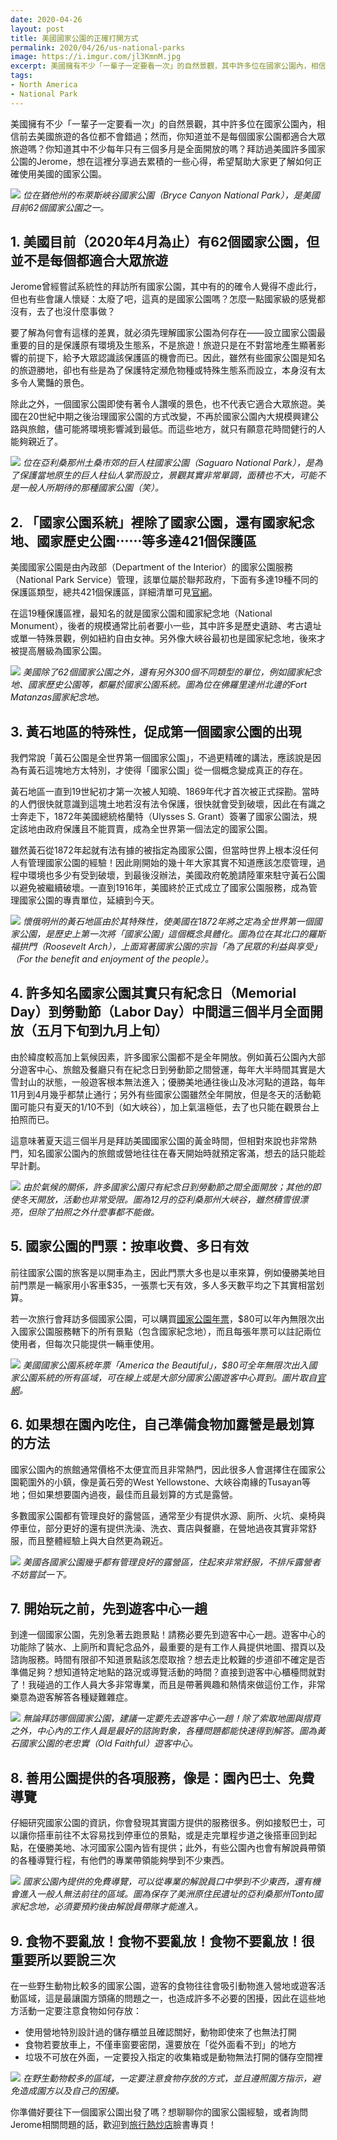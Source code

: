```yaml
---
date: 2020-04-26
layout: post
title: 美國國家公園的正確打開方式
permalink: 2020/04/26/us-national-parks
image: https://i.imgur.com/jl3KmnM.jpg
excerpt: 美國擁有不少「一輩子一定要看一次」的自然景觀，其中許多位在國家公園內，相信前去美國旅遊的各位都不會錯過；然而，你知道並不是每個國家公園都適合大眾旅遊嗎？你知道其中不少每年只有三個多月是全面開放的嗎？拜訪過美國許多國家公園的Jerome，想在這裡分享過去累積的一些心得，希望幫助大家更了解如何正確使用美國的國家公園。
tags:
- North America
- National Park
---
```


美國擁有不少「一輩子一定要看一次」的自然景觀，其中許多位在國家公園內，相信前去美國旅遊的各位都不會錯過；然而，你知道並不是每個國家公園都適合大眾旅遊嗎？你知道其中不少每年只有三個多月是全面開放的嗎？拜訪過美國許多國家公園的Jerome，想在這裡分享過去累積的一些心得，希望幫助大家更了解如何正確使用美國的國家公園。

![](https://i.imgur.com/jl3KmnM.jpg)
*位在猶他州的布萊斯峽谷國家公園（Bryce Canyon National Park），是美國目前62個國家公園之一。*

## 1. 美國目前（2020年4月為止）有62個國家公園，但並不是每個都適合大眾旅遊

Jerome曾經嘗試系統性的拜訪所有國家公園，其中有的的確令人覺得不虛此行，但也有些會讓人懷疑：太廢了吧，這真的是國家公園嗎？怎麼一點國家級的感覺都沒有，去了也沒什麼事做？

要了解為何會有這樣的差異，就必須先理解國家公園為何存在——設立國家公園最重要的目的是保護原有環境及生態系，不是旅遊！旅遊只是在不對當地產生顯著影響的前提下，給予大眾認識該保護區的機會而已。因此，雖然有些國家公園是知名的旅遊勝地，卻也有些是為了保護特定瀕危物種或特殊生態系而設立，本身沒有太多令人驚豔的景色。

除此之外，一個國家公園即使有著令人讚嘆的景色，也不代表它適合大眾旅遊。美國在20世紀中期之後治理國家公園的方式改變，不再於國家公園內大規模興建公路與旅館，儘可能將環境影響減到最低。而這些地方，就只有願意花時間健行的人能夠親近了。

![](https://i.imgur.com/FUbQI4G.jpg)
*位在亞利桑那州土桑市郊的巨人柱國家公園（Saguaro National Park），是為了保護當地原生的巨人柱仙人掌而設立，景觀其實非常單調，面積也不大，可能不是一般人所期待的那種國家公園（笑）。*

## 2. 「國家公園系統」裡除了國家公園，還有國家紀念地、國家歷史公園⋯⋯等多達421個保護區

美國國家公園是由內政部（Department of the Interior）的國家公園服務（National Park Service）管理，該單位屬於聯邦政府，下面有多達19種不同的保護區類型，總共421個保護區，詳細清單可見[官網](https://www.nps.gov/aboutus/national-park-system.htm)。

在這19種保護區裡，最知名的就是國家公園和國家紀念地（National Monument），後者的規模通常比前者要小一些，其中許多是歷史遺跡、考古遺址或單一特殊景觀，例如紐約自由女神。另外像大峽谷最初也是國家紀念地，後來才被提高層級為國家公園。

![](https://i.imgur.com/QrnCxEi.jpg)
*美國除了62個國家公園之外，還有另外300個不同類型的單位，例如國家紀念地、國家歷史公園等，都屬於國家公園系統。圖為位在佛羅里達州北邊的Fort Matanzas國家紀念地。*

## 3. 黃石地區的特殊性，促成第一個國家公園的出現

我們常說「黃石公園是全世界第一個國家公園」，不過更精確的講法，應該說是因為有黃石這塊地方太特別，才使得「國家公園」從一個概念變成真正的存在。

黃石地區一直到19世紀初才第一次被人知曉、1869年代才首次被正式探勘。當時的人們很快就意識到這塊土地若沒有法令保護，很快就會受到破壞，因此在有識之士奔走下，1872年美國總統格蘭特（Ulysses S. Grant）簽署了國家公園法，規定該地由政府保護且不能買賣，成為全世界第一個法定的國家公園。

雖然黃石從1872年起就有法有據的被指定為國家公園，但當時世界上根本沒任何人有管理國家公園的經驗！因此剛開始的幾十年大家其實不知道應該怎麼管理，過程中環境也多少有受到破壞，到最後沒辦法，美國政府乾脆請陸軍來駐守黃石公園以避免被繼續破壞。一直到1916年，美國終於正式成立了國家公園服務，成為管理國家公園的專責單位，延續到今天。

![](https://i.imgur.com/jHz2l1O.jpg)
*懷俄明州的黃石地區由於其特殊性，使美國在1872年將之定為全世界第一個國家公園，是歷史上第一次將「國家公園」這個概念具體化。圖為位在其北口的羅斯福拱門（Roosevelt Arch），上面寫著國家公園的宗旨「為了民眾的利益與享受」（For the benefit and enjoyment of the people）。*

## 4. 許多知名國家公園其實只有紀念日（Memorial Day）到勞動節（Labor Day）中間這三個半月全面開放（五月下旬到九月上旬）

由於緯度較高加上氣候因素，許多國家公園都不是全年開放。例如黃石公園內大部分遊客中心、旅館及餐廳只有在紀念日到勞動節之間營運，每年大半時間其實是大雪封山的狀態，一般遊客根本無法進入；優勝美地通往後山及冰河點的道路，每年11月到4月幾乎都禁止通行；另外有些國家公園雖然全年開放，但是冬天的活動範圍可能只有夏天的1/10不到（如大峽谷），加上氣溫極低，去了也只能在觀景台上拍照而已。

這意味著夏天這三個半月是拜訪美國國家公園的黃金時間，但相對來說也非常熱門，知名國家公園內的旅館或營地往往在春天開始時就預定客滿，想去的話只能趁早計劃。

![](https://i.imgur.com/VQZaQN6.jpg)
*由於氣候的關係，許多國家公園只有紀念日到勞動節之間全面開放；其他的即使冬天開放，活動也非常受限。圖為12月的亞利桑那州大峽谷，雖然積雪很漂亮，但除了拍照之外什麼事都不能做。*

## 5. 國家公園的門票：按車收費、多日有效

前往國家公園的旅客是以開車為主，因此門票大多也是以車來算，例如優勝美地目前門票是一輛家用小客車$35，一張票七天有效，多人多天數平均之下其實相當划算。

若一次旅行會拜訪多個國家公園，可以購買[國家公園年票](https://www.nps.gov/planyourvisit/passes.htm)，$80可以年內無限次出入國家公園服務轄下的所有景點（包含國家紀念地），而且每張年票可以註記兩位使用者，但每次只能提供一輛車使用。

![](https://www.nps.gov/planyourvisit/images/2020_ANNUAL_PassImage_Front_200x127-web.jpg)
*美國國家公園系統年票「America the Beautiful」，$80可全年無限次出入國家公園系統的所有區域，可在線上或是大部分國家公園遊客中心買到。圖片取自[官網](https://www.nps.gov/planyourvisit/passes.htm)。*

## 6. 如果想在園內吃住，自己準備食物加露營是最划算的方法

國家公園內的旅館通常價格不太便宜而且非常熱門，因此很多人會選擇住在國家公園範圍外的小鎮，像是黃石旁的West Yellowstone、大峽谷南緣的Tusayan等地；但如果想要園內過夜，最佳而且最划算的方式是露營。

多數國家公園都有管理良好的露營區，通常至少有提供水源、廁所、火坑、桌椅與停車位，部分更好的還有提供洗澡、洗衣、賣店與餐廳，在營地過夜其實非常舒服，而且整體經驗上與大自然更為親近。

![](https://i.imgur.com/EWMIaIg.jpg)
*美國各國家公園幾乎都有管理良好的露營區，住起來非常舒服，不排斥露營者不妨嘗試一下。*

## 7. 開始玩之前，先到遊客中心一趟

到達一個國家公園，先別急著去跑景點！請務必要先到遊客中心一趟。遊客中心的功能除了裝水、上廁所和賣紀念品外，最重要的是有工作人員提供地圖、摺頁以及諮詢服務。時間有限卻不知道景點該怎麼取捨？想去走比較難的步道卻不確定是否準備足夠？想知道特定地點的路況或導覽活動的時間？直接到遊客中心櫃檯問就對了！我碰過的工作人員大多非常專業，而且是帶著興趣和熱情來做這份工作，非常樂意為遊客解答各種疑難雜症。

![](https://i.imgur.com/JYyC72S.jpg)
*無論拜訪哪個國家公園，建議一定要先去遊客中心一趟！除了索取地圖與摺頁之外，中心內的工作人員是最好的諮詢對象，各種問題都能快速得到解答。圖為黃石國家公園的老忠實（Old Faithful）遊客中心。*

## 8. 善用公園提供的各項服務，像是：園內巴士、免費導覽

仔細研究國家公園的資訊，你會發現其實園方提供的服務很多。例如接駁巴士，可以讓你搭車前往不太容易找到停車位的景點，或是走完單程步道之後搭車回到起點，在優勝美地、冰河國家公園內皆有提供；此外，有些公園內也會有解說員帶領的各種導覽行程，有他們的專業帶領能夠學到不少東西。

![](https://i.imgur.com/V4zyV9H.jpg)
*國家公園內提供的免費導覽，可以從專業的解說員口中學到不少東西，還有機會進入一般人無法前往的區域。圖為保存了美洲原住民遺址的亞利桑那州Tonto國家紀念地，必須要預約後由解說員帶隊才能進入。*

## 9. 食物不要亂放！食物不要亂放！食物不要亂放！很重要所以要說三次

在一些野生動物比較多的國家公園，遊客的食物往往會吸引動物進入營地或遊客活動區域，這是最讓園方頭痛的問題之一，也造成許多不必要的困擾，因此在這些地方活動一定要注意食物如何存放：

* 使用營地特別設計過的儲存櫃並且確認關好，動物即使來了也無法打開
* 食物若要放車上，不僅車窗要密閉，還要放在「從外面看不到」的地方
* 垃圾不可放在外面，一定要投入指定的收集箱或是動物無法打開的儲存空間裡

![](https://i.imgur.com/LBRbPUJ.jpg)
*在野生動物較多的區域，一定要注意食物存放的方式，並且遵照園方指示，避免造成園方以及自己的困擾。*

你準備好要往下一個國家公園出發了嗎？想聊聊你的國家公園經驗，或者詢問Jerome相關問題的話，歡迎到[旅行熱炒店](https://www.facebook.com/travel.wok)臉書專頁！
